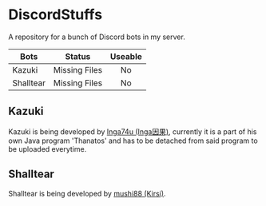 # DiscordStuffs
A repository for a bunch of Discord bots in my server.

| Bots          | Status        | Useable |
| ------------- |:-------------:|:-------:|
| Kazuki        | Missing Files | No      |
| Shalltear     | Missing Files | No      |



## Kazuki
Kazuki is being developed by [Inga74u (Inga因果)](https://github.com/inga74u), currently it is a part of his own Java program 'Thanatos' and has to be detached from said program to be uploaded everytime.



## Shalltear
Shalltear is being developed by [mushi88 (Kirsi)](https://github.com/mushi88).

